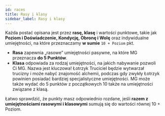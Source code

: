 ```yaml
---
id: races
title: Rasy i klasy
sidebar_label: Rasy i klasy
---
```


Każda postać opisana jest przez **rasę, klasę** i wartości punktowe, takie jak **Poziom i Doświadczenie, Kondycję, Obronę i Wolę** oraz indywidualne umiejętności, na które przeznaczamy **w sumie** `10 + Poziom` pkt.
  - **Rasa** zapewnia „rasowe” umiejętności pasywne, na które MG przeznacza **do 5 Punktów**.
  - **Klasa** odpowiada za rodzaj umiejętności, na jakich nabywanie pozwoli Ci MG. Nazwa jest kluczowa! Łotrzyk Truciciel będzie wytwarzał trucizny i może nabyć znajomość alchemii, podczas gdy zwykły Łotrzyk powinien posiadać bardziej specjalistyczne umiejętności. MG może także wydać do 5 punktów z początkowych 10 także na umiejętności związane z klasą.


Łatwo sprawdzić, że punkty masz odpowiednio rozdane, jeśli **razem z umiejętnościami rasowymi i klasowymi** sumują się do wartości równej 10 + Poziom.
